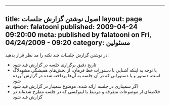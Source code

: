 ----------
title: اصول نوشتن گزارش جلسات
layout: page
author: falatooni
published: 2009-04-24 09:20:00
meta: published by falatooni on Fri, 04/24/2009 - 09:20
category: مسئولین
----------
در نوشتن گزارش جلسات چند نکته را مد نظر قرار بدهید:

  * تاریخ دقیق برگزاری جلسه در گزارش قید شود
  * با توجه به اینکه آشنایی با دستورات خط فرمان، از بخش‌های همیشگی مشهد‌لاگ است، دستور و یا دستوراتی که در آن جلسه به آن‌ها پرداخته شده در گزارش آورده شود
  * اگر سمیناری در جلسه ارائه شده، موضوع سمینار در گزارش قید شود
  * خلاصه‌ای از موضوعات متفرقه و مرتبط با لینوکسی که در جلسه مطرح شده‌اند در گزارش قید شود
